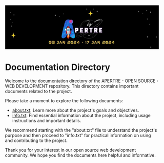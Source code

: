 ![logo](../assets/logo.jpg)

# Documentation Directory

Welcome to the documentation directory of the APERTRE - OPEN SOURCE : WEB DEVELOPMENT repository. This directory contains important documents related to the project.

Please take a moment to explore the following documents:

- [about.txt](about.txt): Learn more about the project's goals and objectives.
- [info.txt](info.txt): Find essential information about the project, including usage instructions and important details.

We recommend starting with the "about.txt" file to understand the project's purpose and then proceed to "info.txt" for practical information on using and contributing to the project.

Thank you for your interest in our open source web development community. We hope you find the documents here helpful and informative.
